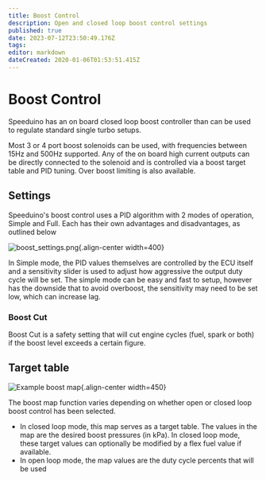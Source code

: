```yaml
---
title: Boost Control
description: Open and closed loop boost control settings
published: true
date: 2023-07-12T23:50:49.176Z
tags: 
editor: markdown
dateCreated: 2020-01-06T01:53:51.415Z
---
```


# Boost Control

Speeduino has an on board closed loop boost controller than can be used to regulate standard single turbo setups.

Most 3 or 4 port boost solenoids can be used, with frequencies between 15Hz and 500Hz supported. Any of the on board high current outputs can be directly connected to the solenoid and is controlled via a boost target table and PID tuning. Over boost limiting is also available.

## Settings

Speeduino's boost control uses a PID algorithm with 2 modes of operation, Simple and Full. Each has their own advantages and disadvantages, as outlined below

![boost_settings.png](/img/accessories/boost_settings.png){.align-center width=400}

In Simple mode, the PID values themselves are controlled by the ECU itself and a sensitivity slider is used to adjust how aggressive the output duty cycle will be set. The simple mode can be easy and fast to setup, however has the downside that to avoid overboost, the sensitivity may need to be set low, which can increase lag.

### Boost Cut

Boost Cut is a safety setting that will cut engine cycles (fuel, spark or both) if the boost level exceeds a certain figure. 

## Target table

![Example boost map](/img/accessories/boost_map.png){.align-center width=450}

The boost map function varies depending on whether open or closed loop boost control has been selected. 

- In closed loop mode, this map serves as a target table. The values in the map are the desired boost pressures (in kPa). In closed loop mode, these target values can optionally be modified by a flex fuel value if available. 
- In open loop mode, the map values are the duty cycle percents that will be used
